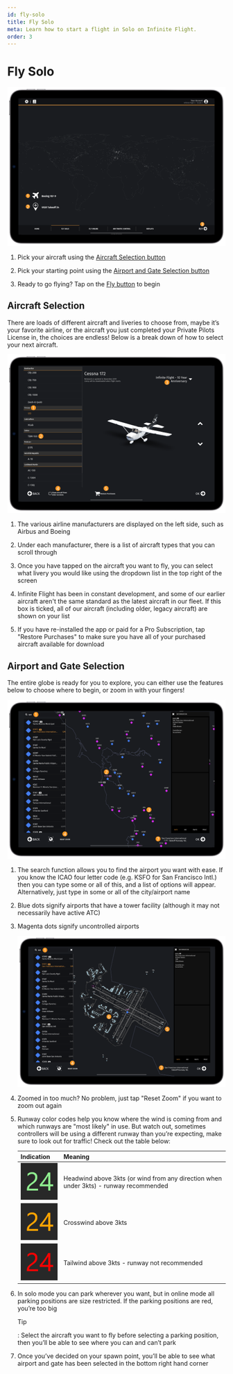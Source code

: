 ```yaml
---
id: fly-solo
title: Fly Solo
meta: Learn how to start a flight in Solo on Infinite Flight.
order: 3
---
```


# Fly Solo

![Fly Solo](_images/manual/frames/fly-solo-page-227.png)



1. Pick your aircraft using the [Aircraft Selection button](#aircraft-selection)

   

2. Pick your starting point using the [Airport and Gate Selection button](#airport-and-gate-selection)

   

3. Ready to go flying? Tap on the [Fly button](/guide/getting-started-guide/pilot-user-interface/fly-screen) to begin

 

## Aircraft Selection

There are loads of different aircraft and liveries to choose from, maybe it’s your favorite airline, or the aircraft you just completed your Private Pilots License in, the choices are endless! Below is a break down of how to select your next aircraft.

![Aircraft Selection](_images/manual/frames/aircraft-selection-page-227.png)



1. The various airline manufacturers are displayed on the left side, such as Airbus and Boeing

   

2. Under each manufacturer, there is a list of aircraft types that you can scroll through

   

3. Once you have tapped on the aircraft you want to fly, you can select what livery you would like using the dropdown list in the top right of the screen

   

4. Infinite Flight has been in constant development, and some of our earlier aircraft aren't the same standard as the latest aircraft in our fleet. If this box is ticked, all of our aircraft (including older, legacy aircraft) are shown on your list

   

5. If you have re-installed the app or paid for a Pro Subscription, tap "Restore Purchases" to make sure you have all of your purchased aircraft available for download

 

## Airport and Gate Selection

The entire globe is ready for you to explore, you can either use the features below to choose where to begin, or zoom in with your fingers!

![Airport Selection](_images/manual/frames/airport-selection-page-227.png)

 

1. The search function allows you to find the airport you want with ease. If you know the ICAO four letter code (e.g. KSFO for San Francisco Intl.) then you can type some or all of this, and a list of options will appear. Alternatively, just type in some or all of the city/airport name

   

2. Blue dots signify airports that have a tower facility (although it may not necessarily have active ATC)

 

3. Magenta dots signify uncontrolled airports

   ![Gate Selection](_images/manual/frames/airport-selection-page-zoomed-227.png)

   

4. Zoomed in too much? No problem, just tap "Reset Zoom" if you want to zoom out again

   

5. Runway color codes help you know where the wind is coming from and which runways are "most likely" in use. But watch out, sometimes controllers will be using a different runway than you’re expecting, make sure to look out for traffic! Check out the table below:

    | Indication                                                 | Meaning                                                      |
    | ---------------------------------------------------------- | ------------------------------------------------------------ |
    | ![](_images/manual/tables/weather-green.png)   | Headwind above 3kts (or wind from any direction when under 3kts) - runway recommended |
    | ![](_images/manual/tables/weather-orange.png) | Crosswind above 3kts                                         |
    | ![](_images/manual/tables/weather-red.png)       | Tailwind above 3kts - runway not recommended                 |

    

6. In solo mode you can park wherever you want, but in online mode all parking positions are size restricted. If the parking positions are red, you’re too big

    

    Tip

    : Select the aircraft you want to fly before selecting a parking position, then you’ll be able to see where you can and can’t park

    

7. Once you’ve decided on your spawn point, you’ll be able to see what airport and gate has been selected in the bottom right hand corner

 

